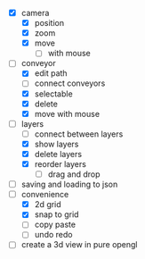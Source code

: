 - [x] camera
    - [x] position
    - [x] zoom
    - [x] move
        - [ ] with mouse
- [ ] conveyor
    - [x] edit path
    - [ ] connect conveyors
    - [x] selectable
    - [x] delete
    - [x] move with mouse
- [ ] layers
    - [ ] connect between layers
    - [x] show layers
    - [x] delete layers
    - [x] reorder layers
        - [ ] drag and drop
- [ ] saving and loading to json
- [ ] convenience
    - [x] 2d grid
    - [x] snap to grid
    - [ ] copy paste
    - [ ] undo  redo
- [ ] create a 3d view in pure opengl